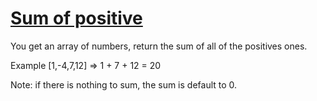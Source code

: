 # [Sum of positive](https://www.codewars.com/kata/5715eaedb436cf5606000381/)

You get an array of numbers, return the sum of all of the positives ones.

Example [1,-4,7,12] => 1 + 7 + 12 = 20

Note: if there is nothing to sum, the sum is default to 0.
